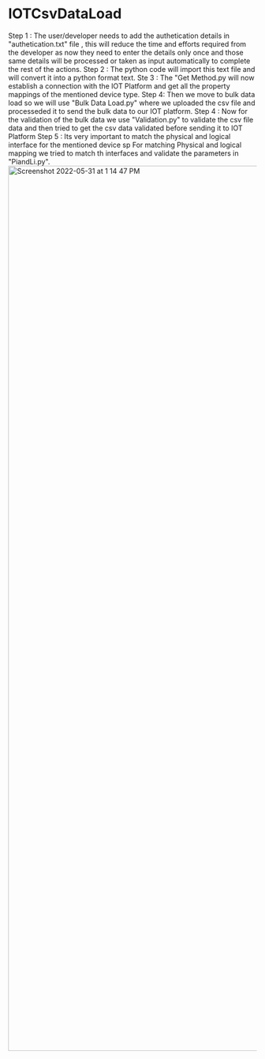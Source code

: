 # IOTCsvDataLoad
Step 1 : The user/developer needs to add the authetication details in "authetication.txt" file , this will reduce the time and efforts required from the developer as now they need to enter the details only once and those same details will be processed or taken as input automatically to complete the rest of the actions.
Step 2 : The python code will import this text file and will convert it into a python format text.
Ste 3 : The "Get Method.py will now establish a connection with the IOT Platform and get all the property mappings of the mentioned device type.
Step 4: Then we move to bulk data load so we will use "Bulk Data Load.py" where we uploaded the csv file and processeded it to send the bulk data to our IOT platform.
Step 4 : Now for the validation of the bulk data we use "Validation.py" to validate the csv file data and then tried to get the csv data validated before sending it to IOT Platform
Step 5 : Its very important to match the physical and logical interface for the mentioned device sp For matching Physical and logical mapping we tried to match th interfaces and validate the parameters in "PiandLi.py".
<img width="1792" alt="Screenshot 2022-05-31 at 1 14 47 PM" src="https://user-images.githubusercontent.com/64595118/171120087-1d806bc7-cf7d-434e-b8c4-24d1918fa59e.png">
